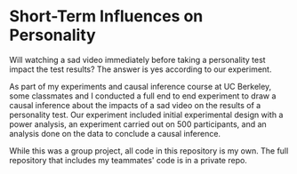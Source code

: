 # Short-Term Influences on Personality

Will watching a sad video immediately before taking a personality test impact the test results? The answer is yes according to our experiment. 

As part of my experiments and causal inference course at UC Berkeley, some classmates and I conducted a full end to end experiment to draw a causal inference about the impacts of a sad video on the results of a personality test. Our experiment included initial experimental design with a power analysis, an experiment carried out on 500 participants, and an analysis done on the data to conclude a causal inference. 

While this was a group project, all code in this repository is my own. The full repository that includes my teammates' code is in a private repo. 